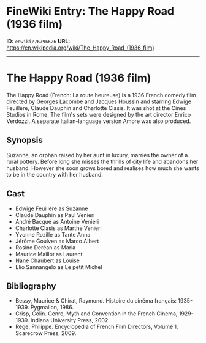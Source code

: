 # FineWiki Entry: The Happy Road (1936 film)

**ID:** `enwiki/76796626`
**URL:** <https://en.wikipedia.org/wiki/The_Happy_Road_(1936_film)>

--- 

# The Happy Road (1936 film)
The Happy Road (French: La route heureuse) is a 1936 French comedy film directed by Georges Lacombe and Jacques Houssin and starring Edwige Feuillère, Claude Dauphin and Charlotte Clasis.   It was shot at the Cines Studios in Rome. The film's sets were designed by the art director Enrico Verdozzi. A separate Italian-language version Amore was also produced. 

## Synopsis
Suzanne, an orphan raised by her aunt in luxury, marries the owner of a rural pottery. Before long she misses the thrills of city life and abandons her husband. However she soon grows bored and realises how much she wants to be in the country with her husband.

## Cast
- Edwige Feuillère as Suzanne
- Claude Dauphin as 	Paul Venieri
- André Bacqué as Antoine Venieri
- Charlotte Clasis as 	Marthe Venieri
- Yvonne Rozille as 	Tante Anna
- Jérôme Goulven as 	Marco Albert
- Rosine Deréan as 	Maria
- Maurice Maillot as 	Laurent
- Nane Chaubert as Louise
- Elio Sannangelo as 	Le petit Michel


## Bibliography
- Bessy, Maurice & Chirat, Raymond. Histoire du cinéma français: 1935-1939. Pygmalion, 1986.
- Crisp, Colin. Genre, Myth and Convention in the French Cinema, 1929-1939. Indiana University Press, 2002.
- Rège, Philippe. Encyclopedia of French Film Directors, Volume 1. Scarecrow Press, 2009.

